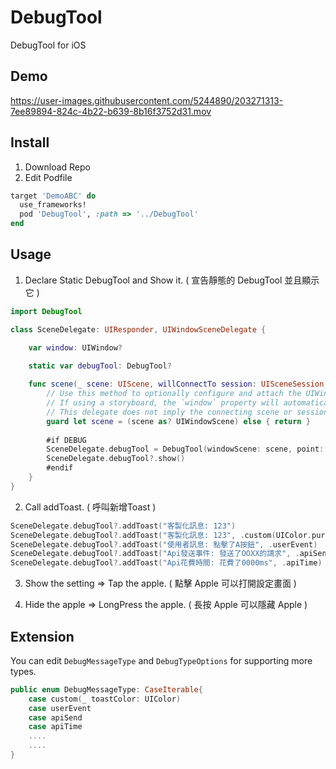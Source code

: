 # DebugTool

DebugTool for iOS

## Demo

https://user-images.githubusercontent.com/5244890/203271313-7ee89894-824c-4b22-b639-8b16f3752d31.mov

## Install

1. Download Repo 
2. Edit Podfile

```ruby
target 'DemoABC' do
  use_frameworks!
  pod 'DebugTool', :path => '../DebugTool'
end
```

## Usage

1. Declare Static DebugTool and Show it. ( 宣告靜態的 DebugTool 並且顯示它 )

```swift
import DebugTool

class SceneDelegate: UIResponder, UIWindowSceneDelegate {

    var window: UIWindow?

    static var debugTool: DebugTool?
    
    func scene(_ scene: UIScene, willConnectTo session: UISceneSession, options connectionOptions: UIScene.ConnectionOptions) {
        // Use this method to optionally configure and attach the UIWindow `window` to the provided UIWindowScene `scene`.
        // If using a storyboard, the `window` property will automatically be initialized and attached to the scene.
        // This delegate does not imply the connecting scene or session are new (see `application:configurationForConnectingSceneSession` instead).
        guard let scene = (scene as? UIWindowScene) else { return }
        
        #if DEBUG
        SceneDelegate.debugTool = DebugTool(windowScene: scene, point: CGPoint(x: 100, y: 100))
        SceneDelegate.debugTool?.show()
        #endif
    }
}
```

2. Call addToast. ( 呼叫新增Toast )

```swift
SceneDelegate.debugTool?.addToast("客製化訊息: 123")
SceneDelegate.debugTool?.addToast("客製化訊息: 123", .custom(UIColor.purple))
SceneDelegate.debugTool?.addToast("使用者訊息: 點擊了A按鈕", .userEvent)
SceneDelegate.debugTool?.addToast("Api發送事件: 發送了OOXX的請求", .apiSend)
SceneDelegate.debugTool?.addToast("Api花費時間: 花費了0000ms", .apiTime)
```

3. Show the setting => Tap the apple. ( 點擊 Apple 可以打開設定畫面 )

4. Hide the apple => LongPress the apple. ( 長按 Apple 可以隱藏 Apple )

## Extension

You can edit `DebugMessageType` and `DebugTypeOptions` for supporting more types.

```swift
public enum DebugMessageType: CaseIterable{
    case custom(_ toastColor: UIColor)
    case userEvent
    case apiSend
    case apiTime
    ....
    ....
}
```
